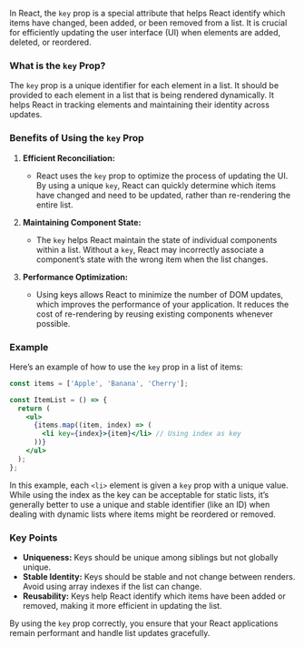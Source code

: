 In React, the `key` prop is a special attribute that helps React identify which items have changed, been added, or been removed from a list. It is crucial for efficiently updating the user interface (UI) when elements are added, deleted, or reordered.

### What is the `key` Prop?

The `key` prop is a unique identifier for each element in a list. It should be provided to each element in a list that is being rendered dynamically. It helps React in tracking elements and maintaining their identity across updates.

### Benefits of Using the `key` Prop

1. **Efficient Reconciliation:**
   - React uses the `key` prop to optimize the process of updating the UI. By using a unique `key`, React can quickly determine which items have changed and need to be updated, rather than re-rendering the entire list.

2. **Maintaining Component State:**
   - The `key` helps React maintain the state of individual components within a list. Without a `key`, React may incorrectly associate a component’s state with the wrong item when the list changes.

3. **Performance Optimization:**
   - Using keys allows React to minimize the number of DOM updates, which improves the performance of your application. It reduces the cost of re-rendering by reusing existing components whenever possible.

### Example

Here’s an example of how to use the `key` prop in a list of items:

```jsx
const items = ['Apple', 'Banana', 'Cherry'];

const ItemList = () => {
  return (
    <ul>
      {items.map((item, index) => (
        <li key={index}>{item}</li> // Using index as key
      ))}
    </ul>
  );
};
```

In this example, each `<li>` element is given a `key` prop with a unique value. While using the index as the key can be acceptable for static lists, it’s generally better to use a unique and stable identifier (like an ID) when dealing with dynamic lists where items might be reordered or removed.

### Key Points

- **Uniqueness:** Keys should be unique among siblings but not globally unique.
- **Stable Identity:** Keys should be stable and not change between renders. Avoid using array indexes if the list can change.
- **Reusability:** Keys help React identify which items have been added or removed, making it more efficient in updating the list.

By using the `key` prop correctly, you ensure that your React applications remain performant and handle list updates gracefully.
